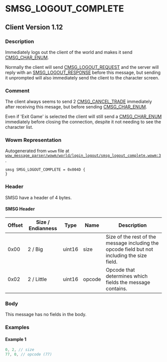 # SMSG_LOGOUT_COMPLETE

## Client Version 1.12

### Description

Immediately logs out the client of the world and makes it send [CMSG_CHAR_ENUM](./cmsg_char_enum.md).

Normally the client will send [CMSG_LOGOUT_REQUEST](./cmsg_logout_request.md) and the server will reply with an [SMSG_LOGOUT_RESPONSE](./smsg_logout_response.md) before this message, but sending it unprompted will also immediately send the client to the character screen.

### Comment

The client always seems to send 2 [CMSG_CANCEL_TRADE](./cmsg_cancel_trade.md) immediately after receiving this mesage, but before sending [CMSG_CHAR_ENUM](./cmsg_char_enum.md).

Even if 'Exit Game' is selected the client will still send a [CMSG_CHAR_ENUM](./cmsg_char_enum.md) immediately before closing the connection, despite it not needing to see the character list.

### Wowm Representation

Autogenerated from `wowm` file at [`wow_message_parser/wowm/world/login_logout/smsg_logout_complete.wowm:3`](https://github.com/gtker/wow_messages/tree/main/wow_message_parser/wowm/world/login_logout/smsg_logout_complete.wowm#L3).
```rust,ignore
smsg SMSG_LOGOUT_COMPLETE = 0x004D {
}
```
### Header

SMSG have a header of 4 bytes.

#### SMSG Header

| Offset | Size / Endianness | Type   | Name   | Description |
| ------ | ----------------- | ------ | ------ | ----------- |
| 0x00   | 2 / Big           | uint16 | size   | Size of the rest of the message including the opcode field but not including the size field.|
| 0x02   | 2 / Little        | uint16 | opcode | Opcode that determines which fields the message contains.|

### Body

This message has no fields in the body.

### Examples

#### Example 1

```c
0, 2, // size
77, 0, // opcode (77)
```
